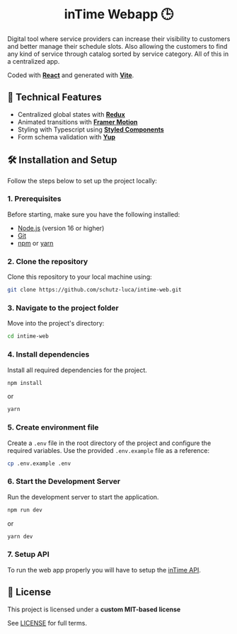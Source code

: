 <h1 align="center">inTime Webapp 🕒</h1>

Digital tool where service providers can increase their visibility to customers and better manage their schedule slots. Also allowing the customers to find any kind of service through catalog sorted by service category. All of this in a centralized app.

Coded with **[React](https://react.dev/)** and generated with **[Vite](https://vite.dev/)**.

## 🚀 Technical Features
- Centralized global states with **[Redux](https://redux.js.org/)**
- Animated transitions with **[Framer Motion](https://motion.dev/)**
- Styling with Typescript using **[Styled Components](https://styled-components.com/)**
- Form schema validation with **[Yup](https://github.com/jquense/yup)**

## 🛠️ Installation and Setup

Follow the steps below to set up the project locally:

### 1. Prerequisites
Before starting, make sure you have the following installed:
- [Node.js](https://nodejs.org/) (version 16 or higher)
- [Git](https://git-scm.com/)
- [npm](https://www.npmjs.com/) or [yarn](https://yarnpkg.com/)

### 2. Clone the repository
Clone this repository to your local machine using:

```bash
git clone https://github.com/schutz-luca/intime-web.git
```

### 3. Navigate to the project folder
Move into the project's directory:

```bash
cd intime-web
```

### 4. Install dependencies
Install all required dependencies for the project.

```bash
npm install
```

or

```bash
yarn
```

### 5. Create environment file
Create a `.env` file in the root directory of the project and configure the required variables. Use the provided `.env.example` file as a reference:

```bash
cp .env.example .env
```

### 6. Start the Development Server
Run the development server to start the application.

```bash
npm run dev
```

or

```bash
yarn dev
```

### 7. Setup API
To run the web app properly you will have to setup the [inTime API](https://github.com/schutz-luca/intime-api).

## 📄 License

This project is licensed under a **custom MIT-based license**

See [LICENSE](./LICENSE) for full terms.